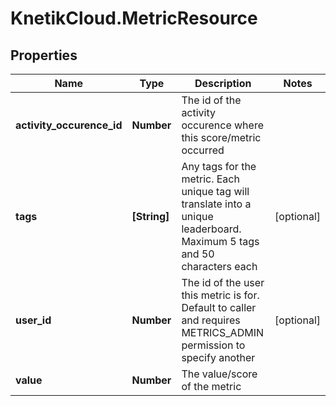 # KnetikCloud.MetricResource

## Properties
Name | Type | Description | Notes
------------ | ------------- | ------------- | -------------
**activity_occurence_id** | **Number** | The id of the activity occurence where this score/metric occurred | 
**tags** | **[String]** | Any tags for the metric. Each unique tag will translate into a unique leaderboard. Maximum 5 tags and 50 characters each | [optional] 
**user_id** | **Number** | The id of the user this metric is for. Default to caller and requires METRICS_ADMIN permission to specify another | [optional] 
**value** | **Number** | The value/score of the metric | 


